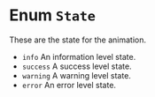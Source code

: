 # Enum `State`
These are the state for the animation.

 - `info` An information level state.
 - `success` A success level state.
 - `warning` A warning level state.
 - `error` An error level state.
